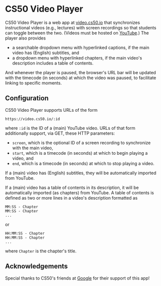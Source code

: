 # CS50 Video Player

CS50 Video Player is a web app at [video.cs50.io](https://video.cs50.io/) that synchronizes instructional videos (e.g., lectures) with screen recordings so that students can toggle between the two. (Videos must be hosted on [YouTube](https://www.youtube.com/).) The player also provides

* a searchable dropdown menu with hyperlinked captions, if the main video has (English) subtitles, and
* a dropdown menu with hyperlinked chapters, if the main video's description includes a table of contents.

And whenever the player is paused, the browser's URL bar will be updated with the timecode (in seconds) at which the video was paused, to facilitate linking to specific moments.

## Configuration

CS50 Video Player supports URLs of the form

```
https://video.cs50.io/:id
```

where `:id` is the ID of a (main) YouTube video. URLs of that form additionally support, via GET, these HTTP parameters:

* `screen`, which is the optional ID of a screen recording to synchronize with the main video,
* `start`, which is a timecode (in seconds) at which to begin playing a video, and
* `end`, which is a timecode (in seconds) at which to stop playing a video.

If a (main) video has (English) subtitles, they will be automatically imported from YouTube.

If a (main) video has a table of contents in its description, it will be automatically imported (as chapters) from YouTube. A table of contents is defined as two or more lines in a video's description formatted as

```
MM:SS - Chapter
MM:SS - Chapter
...
```

or

```
HH:MM:SS - Chapter
HH:MM:SS - Chapter
...
```

where `Chapter` is the chapter's title.

## Acknowledgements

Special thanks to CS50's friends at [Google](https://www.google.com/) for their support of this app!

